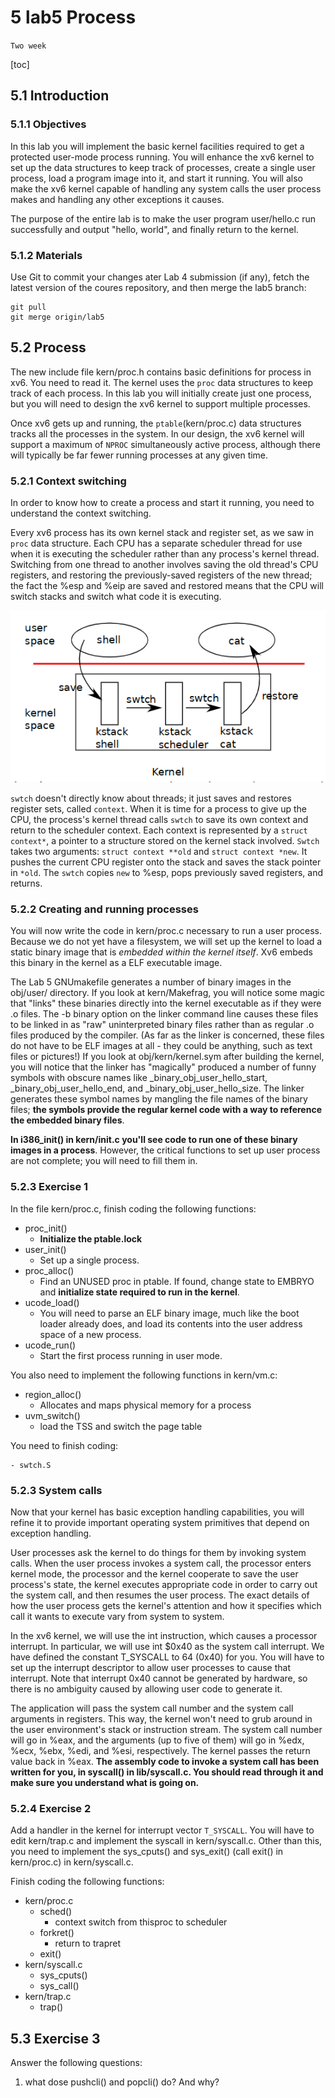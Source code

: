 # 5 lab5 Process

`Two week`

[toc]

## 5.1 Introduction

### 5.1.1 Objectives

In this lab you will implement the basic kernel facilities required to get a protected user-mode process running. You will enhance the xv6 kernel to set up the data structures to keep track of processes, create a single user process, load a program image into it, and start it running. You will also make the xv6 kernel capable of handling any system calls the user process makes and handling any other exceptions it causes.

The purpose of the entire lab is to make the user program user/hello.c run successfully and output "hello, world", and finally return to the kernel.

### 5.1.2 Materials

Use Git to commit your changes ater Lab 4 submission (if any), fetch the latest version of the coures repository, and then merge the lab5 branch:

```git
git pull
git merge origin/lab5
```

## 5.2 Process

The new include file kern/proc.h contains basic definitions for process in xv6. You need to read it. The kernel uses the `proc` data structures to keep track of each process. In this lab you will initially create just one process, but you will need to design the xv6 kernel to support multiple processes.

Once xv6 gets up and running, the `ptable`(kern/proc.c) data structures tracks all the processes in the system. In our design, the xv6 kernel will support a maximum of `NPROC` simultaneously active process, although there will typically be far fewer running processes at any given time.

### 5.2.1 Context switching

In order to know how to create a process and start it running, you need to understand the context switching.

Every xv6 process has its own kernel stack and register set, as we saw in `proc` data structure. Each CPU has a separate scheduler thread for use when it is executing the scheduler rather than any process's kernel thread. Switching from one thread to another involves saving  the old thread's CPU registers, and restoring the previously-saved registers of the new thread; the fact the %esp and %eip are saved and restored means that the CPU will switch stacks and switch what code it is executing.

![Context switching](_v_images/20191108121342218_990441578.png)

`swtch` doesn't directly know about threads; it just saves and restores register sets, called `context`. When it is time for a process to give up the CPU, the process's kernel thread calls `swtch` to save its own context and return to the scheduler context. Each context is represented by a `struct context*`, a pointer to a structure stored on the kernel stack involved. `Swtch` takes two arguments: `struct context **old` and `struct context *new`. It pushes the current CPU register onto the stack and saves the stack pointer in `*old`. The `swtch` copies `new` to %esp, pops previously saved registers, and returns.

### 5.2.2 Creating and running processes

You will now write the code in kern/proc.c necessary to run a user process. Because we do not yet have a filesystem, we will set up the kernel to load a static binary image that is *embedded within the kernel itself*. Xv6 embeds this binary in the kernel as a ELF executable image.

The Lab 5 GNUmakefile generates a number of binary images in the obj/user/ directory. If you look at kern/Makefrag, you will notice some magic that "links" these binaries directly into the kernel executable as if they were .o files. The -b binary option on the linker command line causes these files to be linked in as "raw" uninterpreted binary files rather than as regular .o files produced by the compiler. (As far as the linker is concerned, these files do not have to be ELF images at all - they could be anything, such as text files or pictures!) If you look at obj/kern/kernel.sym after building the kernel, you will notice that the linker has "magically" produced a number of funny symbols with obscure names like _binary_obj_user_hello_start, _binary_obj_user_hello_end, and _binary_obj_user_hello_size. The linker generates these symbol names by mangling the file names of the binary files; **the symbols provide the regular kernel code with a way to reference the embedded binary files**.

**In i386_init() in kern/init.c you'll see code to run one of these binary images in a process**. However, the critical functions to set up user process are not complete; you will need to fill them in.

### 5.2.3 Exercise 1

In the file kern/proc.c, finish coding the following functions:

- proc_init()
    - **Initialize the ptable.lock**
- user_init()
    - Set up a single process.
- proc_alloc()
    - Find an UNUSED proc in ptable. If found, change state to EMBRYO and **initialize state required to run in the kernel**.
- ucode_load()
    - You will need to parse an ELF binary image, much like the boot loader already does, and load its contents into the user address space of a new process.
- ucode_run()
    - Start  the first process running in user mode.

You also need to implement the following functions in kern/vm.c:

- region_alloc()
    - Allocates and maps physical memory for a process
- uvm_switch()
    - load the TSS and switch the page table

You need to finish coding:

    - swtch.S

### 5.2.3 System calls

Now that your kernel has basic exception handling capabilities, you will refine it to provide important operating system primitives that depend on exception handling.

User processes ask the kernel to do things for them by invoking system calls. When the user process invokes a system call, the processor enters kernel mode, the processor and the kernel cooperate to save the user process's state, the kernel executes appropriate code in order to carry out the system call, and then resumes the user process. The exact details of how the user process gets the kernel's attention and how it specifies which call it wants to execute vary from system to system.

In the xv6 kernel, we will use the int instruction, which causes a processor interrupt. In particular, we will use int $0x40 as the system call interrupt. We have defined the constant T_SYSCALL to 64 (0x40) for you. You will have to set up the interrupt descriptor to allow user processes to cause that interrupt. Note that interrupt 0x40 cannot be generated by hardware, so there is no ambiguity caused by allowing user code to generate it.

The application will pass the system call number and the system call arguments in registers. This way, the kernel won't need to grub around in the user environment's stack or instruction stream. The system call number will go in %eax, and the arguments (up to five of them) will go in %edx, %ecx, %ebx, %edi, and %esi, respectively. The kernel passes the return value back in %eax. **The assembly code to invoke a system call has been written for you, in syscall() in lib/syscall.c. You should read through it and make sure you understand what is going on.**

### 5.2.4 Exercise 2

Add a handler in the kernel for interrupt vector `T_SYSCALL`. You will have to edit kern/trap.c and implement the syscall in kern/syscall.c. Other than this, you need to implement the sys_cputs() and sys_exit() (call exit() in kern/proc.c) in kern/syscall.c.

Finish coding the following functions:

- kern/proc.c
    - sched()
        - context switch from thisproc to scheduler
    - forkret()
        - return to trapret
    - exit()
- kern/syscall.c
    - sys_cputs()
    - sys_call()
- kern/trap.c
    - trap()

## 5.3 Exercise 3

Answer the following questions:

1. what dose pushcli() and popcli() do? And why?